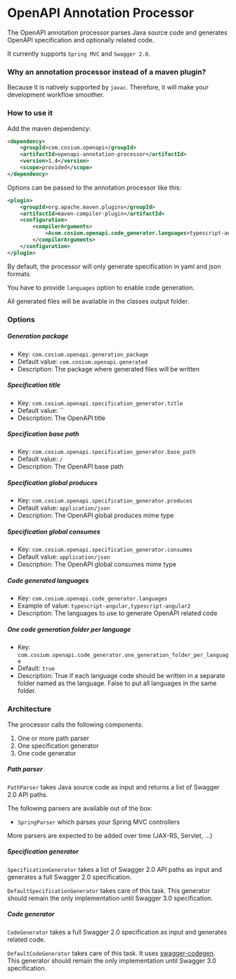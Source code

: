 # OpenAPI Annotation Processor
The OpenAPI annotation processor parses Java source code and generates OpenAPI specification and optionally related code.

It currently supports `Spring MVC` and `Swagger 2.0`.

### Why an annotation processor instead of a maven plugin?
Because it is natively supported by `javac`. Therefore, it will make your development workflow smoother. 

### How to use it
Add the maven dependency:
```xml
<dependency>
    <groupId>com.cosium.openapi</groupId>
    <artifactId>openapi-annotation-processor</artifactId>
    <version>1.4</version>
    <scope>provided</scope>
</dependency>
```
Options can be passed to the annotation processor like this:
```xml
<plugin>
	<groupId>org.apache.maven.plugins</groupId>
	<artifactId>maven-compiler-plugin</artifactId>
	<configuration>
		<compilerArguments>
    		<Acom.cosium.openapi.code_generator.languages>typescript-angular</Acom.cosium.openapi.code_generator.languages>
		</compilerArguments>
	</configuration>
</plugin>
```
By default, the processor will only generate specification in yaml and json formats.

You have to provide `languages` option to enable code generation.

All generated files will be available in the classes output folder.

### Options
##### Generation package
- Key: `com.cosium.openapi.generation_package`
- Default value: `com.cosium.openapi.generated`
- Description: The package where generated files will be written
##### Specification title
- Key: `com.cosium.openapi.specification_generator.title`
- Default value: ``
- Description: The OpenAPI title
##### Specification base path
- Key: `com.cosium.openapi.specification_generator.base_path`
- Default value: `/`
- Description: The OpenAPI base path
##### Specification global produces
- Key: `com.cosium.openapi.specification_generator.produces`
- Default value: `application/json`
- Description: The OpenAPI global produces mime type
##### Specification global consumes
- Key: `com.cosium.openapi.specification_generator.consumes`
- Default value: `application/json`
- Description: The OpenAPI global consumes mime type
##### Code generated languages
- Key: `com.cosium.openapi.code_generator.languages`
- Example of value: `typescript-angular,typescript-angular2`
- Description: The languages to use to generate OpenAPI related code
##### One code generation folder per language
- Key: `com.cosium.openapi.code_generator.one_generation_folder_per_language`
- Default: `true`
- Description: True if each language code should be written in a separate folder named as the language. False to put all languages in the same folder.

### Architecture
The processor calls the following components:
1. One or more path parser
2. One specification generator
3. One code generator

##### Path parser
`PathParser` takes Java source code as input and returns a list of Swagger 2.0 API paths.

The following parsers are available out of the box:
- `SpringParser` which parses your Spring MVC controllers

More parsers are expected to be added over time (JAX-RS, Servlet, ...)

##### Specification generator
`SpecificationGenerator` takes a list of Swagger 2.0 API paths as input and generates a full Swagger 2.0 specification.

`DefaultSpecificationGenerator` takes care of this task. 
This generator should remain the only implementation until Swagger 3.0 specification.

##### Code generator
`CodeGenerator` takes a full Swagger 2.0 specification as input and generates related code.

`DefaultCodeGenerator` takes care of this task. It uses [swagger-codegen](https://github.com/swagger-api/swagger-codegen).
This generator should remain the only implementation until Swagger 3.0 specification.